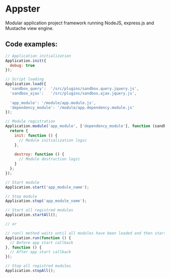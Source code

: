 Appster
=======

Modular application project framework running NodeJS, express.js and Mustache view engine.

## Code examples:

```js
// Application initialization
Application.init({
  debug: true
});
```

```js
// Script loading
Application.load({
  'sandbox_query': 	'/src/plugins/sandbox.query.jquery.js',
  'sandbox_ajax': 	'/src/plugins/sandbox.ajax.jquery.js',
  
  'app_module': '/module/app.module.js',
  'dependency_module': '/module/app.dependency.module.js'
});
```

```js
// Module registration
Application.module('app_module', ['dependency_module'], function (sandbox) {
  return {
    init: function () {
      // Module initialization logic
    },
    
    destroy: function () {
      // Module destruction logic
    }
  };
});
```

```js
// Start module
Application.start('app_module_name');
```

```js
// Stop module
Application.stop('app_module_name');
```

```js
// Start all registred modules
Application.startAll();

// or

// run() method waits until all modules have been loaded and then start all of them
Application.run(function () {
  // Before app start callback
}, function () {
  // After app start callback
});
```

```js
// Stop all registred modules
Application.stopAll();
```
